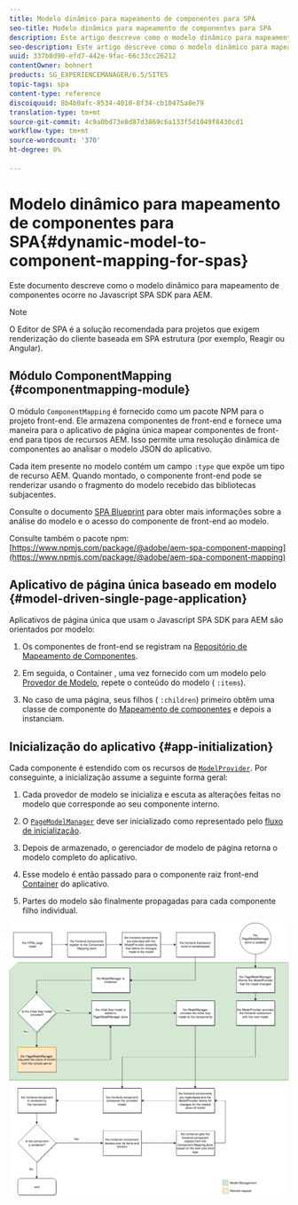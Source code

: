 ```yaml
---
title: Modelo dinâmico para mapeamento de componentes para SPA
seo-title: Modelo dinâmico para mapeamento de componentes para SPA
description: Este artigo descreve como o modelo dinâmico para mapeamento de componentes ocorre no Javascript SPA SDK para AEM.
seo-description: Este artigo descreve como o modelo dinâmico para mapeamento de componentes ocorre no Javascript SPA SDK para AEM.
uuid: 337b8d90-efd7-442e-9fac-66c33cc26212
contentOwner: bohnert
products: SG_EXPERIENCEMANAGER/6.5/SITES
topic-tags: spa
content-type: reference
discoiquuid: 8b4b0afc-8534-4010-8f34-cb10475a8e79
translation-type: tm+mt
source-git-commit: 4c9a0bd73e8d87d3869c6a133f5d1049f8430cd1
workflow-type: tm+mt
source-wordcount: '370'
ht-degree: 0%

---
```



# Modelo dinâmico para mapeamento de componentes para SPA{#dynamic-model-to-component-mapping-for-spas}

Este documento descreve como o modelo dinâmico para mapeamento de componentes ocorre no Javascript SPA SDK para AEM.

>[!NOTE]
>
>O Editor de SPA é a solução recomendada para projetos que exigem renderização do cliente baseada em SPA estrutura (por exemplo, Reagir ou Angular).

## Módulo ComponentMapping {#componentmapping-module}

O módulo `ComponentMapping` é fornecido como um pacote NPM para o projeto front-end. Ele armazena componentes de front-end e fornece uma maneira para o aplicativo de página única mapear componentes de front-end para tipos de recursos AEM. Isso permite uma resolução dinâmica de componentes ao analisar o modelo JSON do aplicativo.

Cada item presente no modelo contém um campo `:type` que expõe um tipo de recurso AEM. Quando montado, o componente front-end pode se renderizar usando o fragmento do modelo recebido das bibliotecas subjacentes.

Consulte o documento [SPA Blueprint](/help/sites-developing/spa-blueprint.md) para obter mais informações sobre a análise do modelo e o acesso do componente de front-end ao modelo.

Consulte também o pacote npm: [https://www.npmjs.com/package/@adobe/aem-spa-component-mapping](https://www.npmjs.com/package/@adobe/aem-spa-component-mapping)

## Aplicativo de página única baseado em modelo {#model-driven-single-page-application}

Aplicativos de página única que usam o Javascript SPA SDK para AEM são orientados por modelo:

1. Os componentes de front-end se registram na [Repositório de Mapeamento de Componentes](/help/sites-developing/spa-dynamic-model-to-component-mapping.md#componentmapping-module).
1. Em seguida, o Container [](/help/sites-developing/spa-blueprint.md#container), uma vez fornecido com um modelo pelo [Provedor de Modelo](/help/sites-developing/spa-blueprint.md#the-model-provider), repete o conteúdo do modelo ( `:items`).

1. No caso de uma página, seus filhos ( `:children`) primeiro obtêm uma classe de componente do [Mapeamento de componentes](/help/sites-developing/spa-blueprint.md#componentmapping) e depois a instanciam.

## Inicialização do aplicativo {#app-initialization}

Cada componente é estendido com os recursos de [ `ModelProvider`](/help/sites-developing/spa-blueprint.md#the-model-provider). Por conseguinte, a inicialização assume a seguinte forma geral:

1. Cada provedor de modelo se inicializa e escuta as alterações feitas no modelo que corresponde ao seu componente interno.
1. O [ `PageModelManager`](/help/sites-developing/spa-blueprint.md#pagemodelmanager) deve ser inicializado como representado pelo [fluxo de inicialização](/help/sites-developing/spa-blueprint.md).

1. Depois de armazenado, o gerenciador de modelo de página retorna o modelo completo do aplicativo.
1. Esse modelo é então passado para o componente raiz front-end [Container](/help/sites-developing/spa-blueprint.md#container) do aplicativo.
1. Partes do modelo são finalmente propagadas para cada componente filho individual.

![app_model_initialization](assets/app_model_initialization.png)

